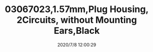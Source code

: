 ﻿---
layout: post 
title: 03067023,1.57mm,Plug Housing, 2Circuits, without Mounting Ears,Black
tags: 
categories: housing-terminal
overview: 1.57mm Diameter Standard .062" Pin and Socket Receptacle Housing, 2 Circuits, without Mounting Ears, Black
series: 1625
part_number: 03061023
thumb_img: static/202007/445-thumb-20200708200346.jpg
small_img: static/202007/445-20200708200346.jpg
date: 2020/7/8 12:00:29
---



